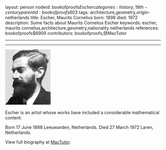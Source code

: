 layout: person
nodeid: bookofproofs$Escher
categories: history,19th-century
parentid: bookofproofs$603
tags: architecture,geometry,origin-netherlands
title: Escher, Maurits Cornelius
born: 1898
died: 1972
description: Some facts about Maurits Cornelius Escher
keywords: escher, maurits cornelius,architecture,geometry,nationality netherlands
references: bookofproofs$6909
contributors: bookofproofs,@MacTutor

---


---

![Escher.jpg](https://github.com/bookofproofs/bookofproofs.github.io/blob/main/_sources/_assets/images/portraits/Escher.jpg?raw=true)

Escher is an artist whose works have included a considerable mathematical content.

Born 17 June 1898 Leeuwarden, Netherlands. Died 27 March 1972 Laren, Netherlands.


View full biography at [MacTutor](https://mathshistory.st-andrews.ac.uk/Biographies/Escher/).